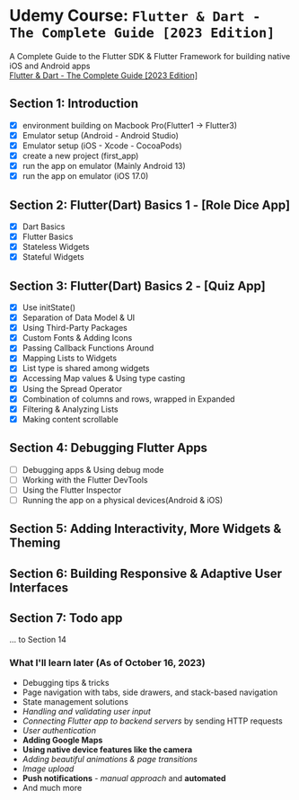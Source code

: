 # Udemy Course: `Flutter & Dart - The Complete Guide [2023 Edition]`
A Complete Guide to the Flutter SDK & Flutter Framework for building native iOS and Android apps  
[Flutter & Dart - The Complete Guide [2023 Edition]](https://www.udemy.com/course/learn-flutter-dart-to-build-ios-android-apps/)

## Section 1: Introduction
- [x] environment building on Macbook Pro(Flutter1 -> Flutter3)
- [x] Emulator setup (Android - Android Studio)
- [x] Emulator setup (iOS - Xcode - CocoaPods)
- [x] create a new project (first_app)
- [x] run the app on emulator (Mainly Android 13)
- [x] run the app on emulator (iOS 17.0)

## Section 2: Flutter(Dart) Basics 1 - [Role Dice App]
- [x] Dart Basics
- [x] Flutter Basics
- [x] Stateless Widgets
- [x] Stateful Widgets

## Section 3: Flutter(Dart) Basics 2 - [Quiz App]
- [x] Use initState()
- [x] Separation of Data Model & UI
- [x] Using Third-Party Packages
- [x] Custom Fonts & Adding Icons
- [x] Passing Callback Functions Around
- [x] Mapping Lists to Widgets
- [x] List<Map> type is shared among widgets
- [x] Accessing Map values & Using type casting
- [x] Using the Spread Operator
- [x] Combination of columns and rows, wrapped in Expanded
- [x] Filtering & Analyzing Lists
- [x] Making content scrollable

## Section 4: Debugging Flutter Apps
- [ ] Debugging apps & Using debug mode
- [ ] Working with the Flutter DevTools
- [ ] Using the Flutter Inspector
- [ ] Running the app on a physical devices(Android & iOS)

## Section 5: Adding Interactivity, More Widgets & Theming

## Section 6: Building Responsive & Adaptive User Interfaces

## Section 7: Todo app

... to Section 14

### What I'll learn later (As of October 16, 2023)

- Debugging tips & tricks
- Page navigation with tabs, side drawers, and stack-based navigation
- State management solutions
- _Handling and validating user input_
- _Connecting Flutter app to backend servers_ by sending HTTP requests
- _User authentication_
- **Adding Google Maps**
- **Using native device features like the camera**
- _Adding beautiful animations & page transitions_
- _Image upload_
- **Push notifications** - _manual approach_ and **automated**
- And much more
